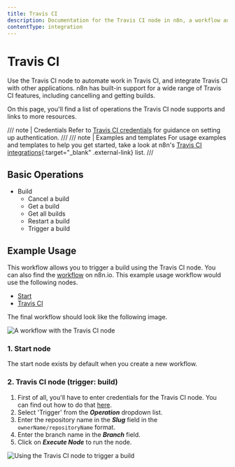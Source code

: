 ```yaml
---
title: Travis CI
description: Documentation for the Travis CI node in n8n, a workflow automation platform. Includes details of operations and configuration, and links to examples and credentials information.
contentType: integration
---
```


# Travis CI

Use the Travis CI node to automate work in Travis CI, and integrate Travis CI with other applications. n8n has built-in support for a wide range of Travis CI features, including cancelling and getting builds. 

On this page, you'll find a list of operations the Travis CI node supports and links to more resources.

/// note | Credentials
Refer to [Travis CI credentials](/integrations/builtin/credentials/travisci/) for guidance on setting up authentication. 
///
/// note | Examples and templates
For usage examples and templates to help you get started, take a look at n8n's [Travis CI integrations](https://n8n.io/integrations/travisci/){:target="_blank" .external-link} list.
///

## Basic Operations

* Build
    * Cancel a build
    * Get a build
    * Get all builds
    * Restart a build
    * Trigger a build

## Example Usage

This workflow allows you to trigger a build using the Travis CI node. You can also find the [workflow](https://n8n.io/workflows/658) on n8n.io. This example usage workflow would use the following nodes.
- [Start](/integrations/builtin/core-nodes/n8n-nodes-base.start/)
- [Travis CI]()

The final workflow should look like the following image.

![A workflow with the Travis CI node](/_images/integrations/builtin/app-nodes/travisci/workflow.png)

### 1. Start node

The start node exists by default when you create a new workflow.


### 2. Travis CI node (trigger: build)

1. First of all, you'll have to enter credentials for the Travis CI node. You can find out how to do that [here](/integrations/builtin/credentials/travisci/).
2. Select 'Trigger' from the ***Operation*** dropdown list.
3. Enter the repository name in the ***Slug*** field in the `ownerName/repositoryName` format.
4. Enter the branch name in the ***Branch*** field.
5. Click on ***Execute Node*** to run the node.

![Using the Travis CI node to trigger a build](/_images/integrations/builtin/app-nodes/travisci/travisci_node.png)

